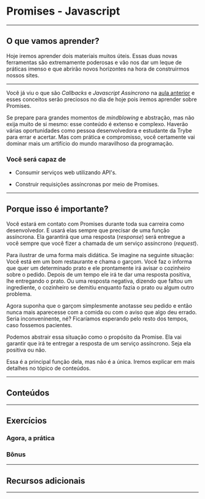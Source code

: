 # Promises - Javascript

 ---

## O que vamos aprender?

Hoje iremos aprender dois materiais muitos úteis. Essas duas novas ferramentas são extremamente poderosas e vão nos dar um leque de práticas imenso e que abrirão novos horizontes na hora de construirmos nossos sites.

---

Você já viu o que são *Callbacks* e *Javascript Assíncrono* na [aula anterior](https://app.betrybe.com/course/fundamentals/javascript-assincrono-e-promises/javascript-assincrono-e-callbacks/303c0a19-063f-43cc-a365-0738e1783b54/o-que-vamos-aprender/41247a93-fcf6-49ec-9d78-075a6d87b3fe?use_case=calendar) e esses conceitos serão preciosos no dia de hoje pois iremos aprender sobre Promises.

 Se prepare para grandes momentos de *mindblowing* e abstração, mas não exija muito de si mesmo: esse conteúdo é extenso e complexo. Haverão várias oportunidades como pessoa desenvolvedora e estudante da Trybe para errar e acertar. Mas com prática e compromisso, você certamente vai dominar mais um artifício do mundo maravilhoso da programação.

### Você será capaz de

- Consumir serviços web utilizando API's.

- Construir requisições assíncronas por meio de Promises.

---

## Porque isso é importante?

Você estará em contato com Promises durante toda sua carreira como desenvolvedor. E usará elas sempre que precisar de uma função assíncrona. Ela garantirá que uma resposta (*response*) será entregue a você sempre que você fizer a chamada de um serviço assíncrono (*request*).

Para ilustrar de uma forma mais didática. Se imagine na seguinte situação: Você está em um bom restaurante e chama o garçom. Você faz o informa que quer um determinado prato e ele prontamente irá avisar o cozinheiro sobre o pedido. Depois de um tempo ele irá te dar uma resposta positiva, lhe entregando o prato. Ou uma resposta negativa, dizendo que faltou um ingrediente, o cozinheiro se demitiu enquanto fazia o prato ou algum outro problema.

Agora suponha que o garçom simplesmente anotasse seu pedido e então nunca mais aparecesse com a comida ou com o aviso que algo deu errado. Seria inconveninente, né? Ficaríamos esperando pelo resto dos tempos, caso fossemos pacientes.

Podemos abstrair essa situação como o propósito da Promise. Ela vai garantir que irá te entregar a resposta de um serviço assíncrono. Seja ela positiva ou não.

Essa é a principal função dela, mas não é a única. Iremos explicar em mais detalhes no tópico de conteúdos.

---

## Conteúdos

---

## Exercícios

### Agora, a prática

### Bônus

---

## Recursos adicionais

---
